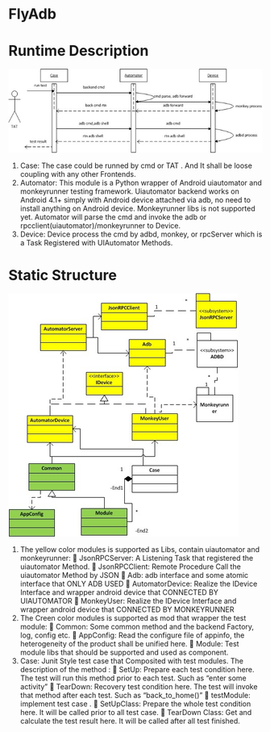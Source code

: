 FlyAdb
======

# Runtime Description

![](https://github.com/LiZoRN/flyadb/blob/master/doc/image/runtime.jpg)

1. Case: 
The case could be runned by cmd or TAT . And It shall be loose coupling with any other Frontends.
2. Automator: 
This module is a Python wrapper of Android uiautomator and monkeyrunner testing framework. Uiautomator backend  works on Android 4.1+ simply with Android device attached via adb, no need to install anything on Android device. 
Monkeyrunner libs is not supported yet. Automator will parse the cmd and invoke the adb or rpcclient(uiautomator)/monkeyrunner to Device.
3. Device: 
Device process the cmd by adbd, monkey, or rpcServer which is a Task Registered with  UIAutomator Methods.


# Static Structure

![](https://github.com/LiZoRN/flyadb/blob/master/doc/image/staticstruct.jpg)
 
1. The yellow color modules is supported as Libs, contain uiautomator and monkeyrunner:
	JsonRPCServer: A Listening Task that registered the uiautomator Method.
	JsonRPCClient: Remote Procedure Call the uiautomator Method by JSON
	 Adb: adb interface and some atomic interface that ONLY  ADB USED
	AutomatorDevice: Realize the IDevice Interface and wrapper android device that CONNECTED BY UIAUTOMATOR
	MonkeyUser: Realize the IDevice Interface and wrapper android device that CONNECTED BY MONKEYRUNNER
2. The Creen color modules is supported as mod that wrapper the test module:
	Common: Some common method and the backend Factory, log, config etc.
	AppConfig: Read the configure file of appinfo, the heterogeneity of the product shall be unified here.
	 Module: Test module libs that should be supported and used as component.
3. Case: Junit Style test case that Composited with test modules. The description of the method :
	SetUp: Prepare each test condition here. The test will run this method prior to each test. Such as “enter some activity”
	TearDown: Recovery test condition here. The test will invoke that method after each test. Such as “back_to_home()”
	testModule: implement test case .
	SetUpClass: Prepare the whole test condition here. It will be called prior to all test case.
	TearDown Class: Get and calculate the test result here. It will be called after all test finished.

